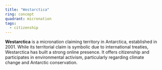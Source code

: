 ```yaml
---
title: "Westarctica"
ring: concept
quadrant: micronation
tags:
  - citizenship
---
```


**Westarctica** is a micronation claiming territory in Antarctica, established in 2001. While its territorial claim is symbolic due to international treaties, Westarctica has built a strong online presence. It offers citizenship and participates in environmental activism, particularly regarding climate change and Antarctic conservation.
